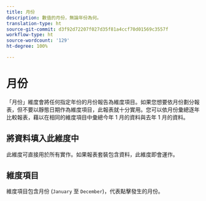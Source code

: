 ```yaml
---
title: 月份
description: 數值的月份，無論年份為何。
translation-type: ht
source-git-commit: d3f92d72207f027d35f81a4ccf70d01569c3557f
workflow-type: ht
source-wordcount: '129'
ht-degree: 100%

---
```



# 月份

「月份」維度會將任何指定年份的月份報告為維度項目。如果您想要依月份劃分報表，但不要以靜態日期作為維度項目，此報表就十分實用。您可以依月份彙總逐年比較報表，藉以在相同的維度項目中彙總今年 1 月的資料與去年 1 月的資料。

## 將資料填入此維度中

此維度可直接用於所有實作。如果報表套裝包含資料，此維度即會運作。

## 維度項目

維度項目包含月份 (`January` 至 `December`)，代表點擊發生的月份。
